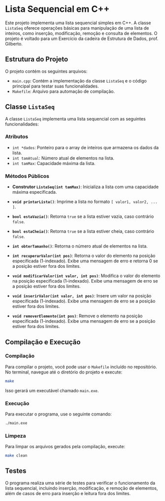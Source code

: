 # Lista Sequencial em C++

Este projeto implementa uma lista sequencial simples em C++. A classe `ListaSeq` oferece operações básicas para manipulação de uma lista de inteiros, como inserção, modificação, remoção e consulta de elementos. O projeto é voltado para um Exercício da cadeira de Estrutura de Dados, prof. Gilberto.

## Estrutura do Projeto

O projeto contém os seguintes arquivos:

- `main.cpp`: Contém a implementação da classe `ListaSeq` e o código principal para testar suas funcionalidades.
- `Makefile`: Arquivo para automação de compilação.

## Classe `ListaSeq`

A classe `ListaSeq` implementa uma lista sequencial com as seguintes funcionalidades:

### Atributos

- `int *dados`: Ponteiro para o array de inteiros que armazena os dados da lista.
- `int tamAtual`: Número atual de elementos na lista.
- `int tamMax`: Capacidade máxima da lista.

### Métodos Públicos

- **Construtor `ListaSeq(int tamMax)`**: Inicializa a lista com uma capacidade máxima especificada.
  
- **`void printarLista()`**: Imprime a lista no formato `[ valor1, valor2, ... ]`.

- **`bool estaVazia()`**: Retorna `true` se a lista estiver vazia, caso contrário `false`.

- **`bool estaCheia()`**: Retorna `true` se a lista estiver cheia, caso contrário `false`.

- **`int obterTamanho()`**: Retorna o número atual de elementos na lista.

- **`int recuperarValor(int pos)`**: Retorna o valor do elemento na posição especificada (1-indexado). Exibe uma mensagem de erro e retorna 0 se a posição estiver fora dos limites.

- **`void modificarValor(int valor, int pos)`**: Modifica o valor do elemento na posição especificada (1-indexado). Exibe uma mensagem de erro se a posição estiver fora dos limites.

- **`void inserirValor(int valor, int pos)`**: Insere um valor na posição especificada (1-indexado). Exibe uma mensagem de erro se a posição estiver fora dos limites.

- **`void removerElemento(int pos)`**: Remove o elemento na posição especificada (1-indexado). Exibe uma mensagem de erro se a posição estiver fora dos limites.

## Compilação e Execução

### Compilação

Para compilar o projeto, você pode usar o `Makefile` incluído no repositório. No terminal, navegue até o diretório do projeto e execute:

```sh
make
```

Isso gerará um executável chamado `main.exe`.

### Execução

Para executar o programa, use o seguinte comando:

```sh
./main.exe
```

### Limpeza

Para limpar os arquivos gerados pela compilação, execute:

```sh
make clean
```

## Testes

O programa realiza uma série de testes para verificar o funcionamento da lista sequencial, incluindo inserção, modificação, e remoção de elementos, além de casos de erro para inserção e leitura fora dos limites.
